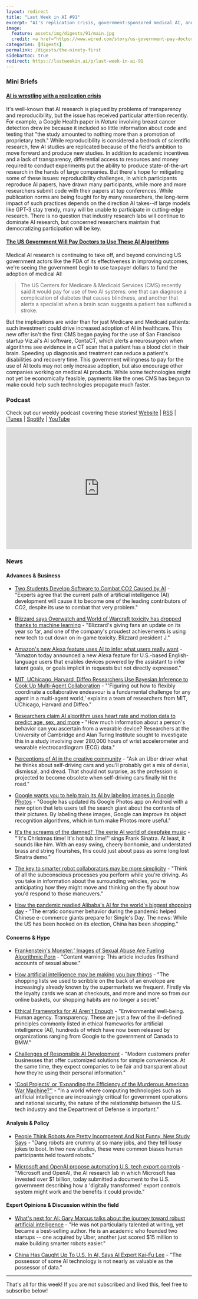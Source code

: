 ```yaml
---
layout: redirect
title: "Last Week in AI #91"
excerpt: "AI's replication crisis, government-sponsored medical AI, and more!"
image:
  feature: assets/img/digests/91/main.jpg
  credit: <a href="https://www.wired.com/story/us-government-pay-doctors-use-ai-algorithms/"> Tom Simonite / Getty Images via Wired </a>
categories: [digests]
permalink: /digests/the-ninety-first
sidebartoc: true
redirect: https://lastweekin.ai/p/last-week-in-ai-91
---
```


### Mini Briefs

#### [AI is wrestling with a replication crisis](https://www.technologyreview.com/2020/11/12/1011944/artificial-intelligence-replication-crisis-science-big-tech-google-deepmind-facebook-openai/)

It's well-known that AI research is plagued by problems of transparency and reproducibility, but the issue has received particular attention recently. For example, a Google Health paper in _Nature_ involving breast cancer detection drew ire because it included so little information about code and testing that "the study amounted to nothing more than a promotion of proprietary tech." While reproducibility is considered a bedrock of scientific research, few AI studies are replicated because of the field's ambition to move forward and produce new studies. In addition to academic incentives and a lack of transparency, differential access to resources and money required to conduct experiments put the ability to produce state-of-the-art research in the hands of large companies. But there's hope for mitigating some of these issues: reproducibility challenges, in which participants reproduce AI papers, have drawn many participants, while more and more researchers submit code with their papers at top conferences. While publication norms are being fought for by many researchers, the long-term impact of such practices depends on the direction AI takes--if large models like GPT-3 stay trendy, many will be unable to participate in cutting-edge research. There is no question that industry research labs will continue to dominate AI research, but concerned researchers maintain that democratizing participation will be key.

#### [The US Government Will Pay Doctors to Use These AI Algorithms](https://www.wired.com/story/us-government-pay-doctors-use-ai-algorithms/)

Medical AI research is continuing to take off, and beyond convincing US government actors like the FDA of its effectiveness in improving outcomes, we're seeing the government begin to use taxpayer dollars to fund the adoption of medical AI:
> The US Centers for Medicare & Medicaid Services (CMS) recently said it would pay for use of two AI systems: one that can diagnose a complication of diabetes that causes blindness, and another that alerts a specialist when a brain scan suggests a patient has suffered a stroke.

But the implications are wider than for just Medicare and Medicaid patients: such investment could drive increased adoption of AI in healthcare. This new offer isn't the first: CMS began paying for the use of San Francisco startup Viz.ai's AI software, ContaCT, which alerts a neurosurgeon when algorithms see evidence in a CT scan that a patient has a blood clot in their brain. Speeding up diagnosis and treatment can reduce a patient's disabilities and recovery time. This government willingness to pay for the use of AI tools may not only increase adoption, but also encourage other companies working on medical AI products. While some technologies might not yet be economically feasible, payments like the ones CMS has begun to make could help such technologies propagate much faster.

### Podcast

Check out our weekly podcast covering these stories!
[Website](https://aitalk.podbean.com) \|
[RSS](https://feed.podbean.com/aitalk/feed.xml) \|
[iTunes](https://podcasts.apple.com/us/podcast/lets-talk-ai/id1502782720) \|
[Spotify](https://open.spotify.com/show/17HiNdxcoKJLLNibIAyUch) \|
[YouTube](https://www.youtube.com/channel/UCKARTq-t5SPMzwtft8FWwnA)
<iframe title="Let's Talk AI" id="multi_iframe" class="podcast_embed"
 src="https://www.podbean.com/media/player/multi?playlist=http%3A%2F%2Fplaylist.podbean.com%2F7703921%2Fplaylist_multi.xml&vjs=1&kdsowie31j4k1jlf913=4975ccdd28d39e38bf5a1ccaf0c6ca4337fa996b&size=430&skin=9&episode_list_bg=%23ffffff&bg_left=%23000000&bg_mid=%230c5056&bg_right=%232a1844&podcast_title_color=%23c4c4c4&episode_title_color=%23ffffff&auto=0&share=1&fonts=Helvetica&download=0&rtl=0&show_playlist_recent_number=10&pbad=1"
 scrolling="yes" allowfullscreen="" width="100%" height="330" frameborder="0"></iframe>

### News
#### Advances & Business

* [Two Students Develop Software to Combat CO2 Caused by AI](https://www.unite.ai/two-students-develop-software-to-combat-co2-caused-by-ai/) - "Experts agree that the current path of artificial intelligence (AI) development will cause it to become one of the leading contributors of CO2, despite its use to combat that very problem."

* [Blizzard says Overwatch and World of Warcraft toxicity has dropped thanks to machine learning](https://www.gamesradar.com/blizzard-says-overwatch-and-world-of-warcraft-toxicity-has-dropped-thanks-to-machine-learning/) - "Blizzard's giving fans an update on its year so far, and one of the company's proudest achievements is using new tech to cut down on in-game toxicity. Blizzard president J."

* [Amazon's new Alexa feature uses AI to infer what users really want](https://venturebeat.com/2020/11/11/amazons-new-alexa-feature-uses-ai-to-infer-what-users-really-want/) - "Amazon today announced a new Alexa feature for U.S.-based English-language users that enables devices powered by the assistant to infer latent goals, or goals implicit in requests but not directly expressed."

* [MIT, UChicago, Harvard, Diffeo Researchers Use Bayesian Inference to Cook Up Multi-Agent Collaboration](https://medium.com/syncedreview/mit-uchicago-harvard-diffeo-researchers-use-bayesian-inference-to-cook-up-multi-agent-b5c0924a9c4a) - "'Figuring out how to flexibly coordinate a collaborative endeavour is a fundamental challenge for any agent in a multi-agent world,' explains a team of researchers from MIT, UChicago, Harvard and Diffeo."

* [Researchers claim AI algorithm uses heart rate and motion data to predict age, sex, and more](https://venturebeat.com/2020/11/11/researchers-claim-ai-algorithm-use-heart-rate-and-motion-data-to-predict-age-sex-and-more/) - "How much information about a person's behavior can you ascertain from a wearable device? Researchers at the University of Cambridge and Alan Turing Institute sought to investigate this in a study involving over 280,000 hours of wrist accelerometer and wearable electrocardiogram (ECG) data."

* [Perceptions of AI in the creative community](https://uxdesign.cc/perceptions-of-ai-in-the-creative-community-83ac2dee9d07) - "Ask an Uber driver what he thinks about self-driving cars and you'll probably get a mix of denial, dismissal, and dread. That should not surprise, as the profession is projected to become obsolete when self-driving cars finally hit the road."

* [Google wants you to help train its AI by labeling images in Google Photos](https://www.theverge.com/2020/11/11/21559930/google-train-ai-photos-image-labelling-app-android-update) - "Google has updated its Google Photos app on Android with a new option that lets users tell the search giant about the contents of their pictures. By labeling these images, Google can improve its object recognition algorithms, which in turn make Photos more useful."

* [It's the screams of the damned!' The eerie AI world of deepfake music](https://www.theguardian.com/music/2020/nov/09/deepfake-pop-music-artificial-intelligence-ai-frank-sinatra) - "'It's Christmas time! It's hot tub time!'' sings Frank Sinatra. At least, it sounds like him. With an easy swing, cheery bonhomie, and understated brass and string flourishes, this could just about pass as some long lost Sinatra demo."

* [The key to smarter robot collaborators may be more simplicity](https://www.technologyreview.com/2020/11/13/1012103/smarter-ai-robot-collaborators-may-be-simpler/) - "Think of all the subconscious processes you perform while you're driving. As you take in information about the surrounding vehicles, you're anticipating how they might move and thinking on the fly about how you'd respond to those maneuvers."

* [How the pandemic readied Alibaba's AI for the world's biggest shopping day](https://www.technologyreview.com/2020/11/13/1012073/pandemic-prepared-ai-for-alibaba-singles-day/) - "The erratic consumer behavior during the pandemic helped Chinese e-commerce giants prepare for Single's Day. The news: While the US has been hooked on its election, China has been shopping."

#### Concerns & Hype

* [Frankenstein's Monster:' Images of Sexual Abuse Are Fueling Algorithmic Porn](https://www.vice.com/en/article/akdgnp/sexual-abuse-fueling-ai-porn-deepfake-czech-casting-girls-do-porn) - "Content warning: This article includes firsthand accounts of sexual abuse."

* [How artificial intelligence may be making you buy things](https://www.bbc.com/news/technology-54522442) - "The shopping lists we used to scribble on the back of an envelope are increasingly already known by the supermarkets we frequent. Firstly via the loyalty cards we scan at checkouts, and more and more so from our online baskets, our shopping habits are no longer a secret."

* [Ethical Frameworks for AI Aren't Enough](https://hbr.org/2020/11/ethical-frameworks-for-ai-arent-enough) - "Environmental well-being. Human agency. Transparency. These are just a few of the ill-defined principles commonly listed in ethical frameworks for artificial intelligence (AI), hundreds of which have now been released by organizations ranging from Google to the government of Canada to BMW."

* [Challenges of Responsible AI Development](https://www.forbes.com/sites/taarinikaurdang/2020/11/07/challenges-of-responsible-ai-development/) - "Modern customers prefer businesses that offer customized solutions for simple convenience. At the same time, they expect companies to be fair and transparent about how they’re using their personal information."

* ['Cool Projects' or 'Expanding the Efficiency of the Murderous American War Machine?''](https://live-cset-georgetown.pantheonsite.io/research/cool-projects-or-expanding-the-efficiency-of-the-murderous-american-war-machine/) - "In a world where computing technologies such as artificial intelligence are increasingly critical for government operations and national security, the nature of the relationship between the U.S. tech industry and the Department of Defense is important."

#### Analysis & Policy

* [People Think Robots Are Pretty Incompetent And Not Funny, New Study Says](https://www.wevolver.com/article/people.think.robots.are.pretty.incompetent.and.not.funny.new.study.says) - "Dang robots are crummy at so many jobs, and they tell lousy jokes to boot. In two new studies, these were common biases human participants held toward robots."

* [Microsoft and OpenAI propose automating U.S. tech export controls](https://venturebeat.com/2020/11/10/microsoft-and-openai-propose-automating-u-s-tech-export-controls/) - "Microsoft and OpenAI, the AI research lab in which Microsoft has invested over $1 billion, today submitted a document to the U.S. government describing how a 'digitally transformed' export controls system might work and the benefits it could provide."

#### Expert Opinions & Discussion within the field

* [What's next for AI: Gary Marcus talks about the journey toward robust artificial intelligence](https://www.zdnet.com/article/the-next-decade-in-ai-gary-marcus-four-steps-towards-robust-artificial-intelligence/) - "He was not particularly talented at writing, yet became a best-selling author. He is an academic who founded two startups -- one acquired by Uber, another just scored $15 million to make building smarter robots easier."

* [China Has Caught Up To U.S. In AI, Says AI Expert Kai-Fu Lee](https://www.forbes.com/sites/richkarlgaard/2020/11/12/china-has-caught-up-to-us-in-ai-says-ai-expert-kai-fu-lee/) - "The possessor of some AI technology is not nearly as valuable as the possessor of data."

<hr>

That's all for this week! If you are not subscribed and liked this, feel free to subscribe below!

